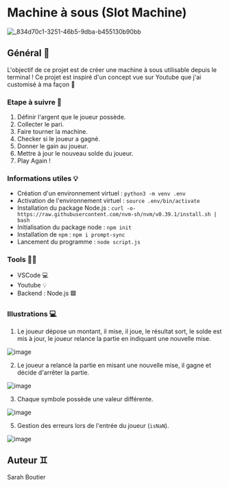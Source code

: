 # Machine à sous (Slot Machine)
![_834d70c1-3251-46b5-9dba-b455130b90bb](https://github.com/savvyh/portfolio/assets/139894873/5e175de1-2814-42bd-ae7a-90f6fe3bbef1)

## Général 🎯
L'objectif de ce projet est de créer une machine à sous utilisable depuis le terminal ! 
Ce projet est inspiré d'un concept vue sur Youtube que j'ai customisé à ma façon 🎰

### Etape à suivre 🍓
1. Définir l'argent que le joueur possède.
2. Collecter le pari.
3. Faire tourner la machine.
4. Checker si le joueur a gagné.
5. Donner le gain au joueur.
6. Mettre à jour le nouveau solde du joueur.
7. Play Again !

### Informations utiles 💡
- Création d'un environnement virtuel : `python3 -m venv .env`
- Activation de l'environnement virtuel : `source .env/bin/activate`
- Installation du package Node.js : `curl -o- https://raw.githubusercontent.com/nvm-sh/nvm/v0.39.1/install.sh | bash`
- Initialisation du package node : `npm init`
- Installation de `npm` : `npm i prompt-sync`
- Lancement du programme : `node script.js`

### Tools 🧑‍💻
- VSCode 💻
- Youtube 💡
- Backend : Node.js 🟩

### Illustrations 💻
1. Le joueur dépose un montant, il mise, il joue, le résultat sort, le solde est mis à jour, le joueur relance la partie en indiquant une nouvelle mise.

![image](https://github.com/savvyh/portfolio/assets/139894873/fdfba6f9-e68a-40c2-8e59-07801686a440)

2. Le joueur a relancé la partie en misant une nouvelle mise, il gagne et décide d'arrêter la partie.

![image](https://github.com/savvyh/portfolio/assets/139894873/23ae8aaa-b7b7-475d-880f-5cd9875943ab)

3. Chaque symbole possède une valeur différente.

![image](https://github.com/savvyh/portfolio/assets/139894873/1ba6328d-135a-49ca-bb1e-57531399a2cd)

5. Gestion des erreurs lors de l'entrée du joueur (`isNaN`).

![image](https://github.com/savvyh/portfolio/assets/139894873/074bb273-f6d6-4128-97b0-753fb0ac7cd2)

## Auteur ♊
Sarah Boutier
